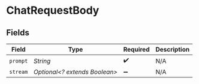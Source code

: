 # ChatRequestBody


## Fields

| Field                         | Type                          | Required                      | Description                   |
| ----------------------------- | ----------------------------- | ----------------------------- | ----------------------------- |
| `prompt`                      | *String*                      | :heavy_check_mark:            | N/A                           |
| `stream`                      | *Optional<? extends Boolean>* | :heavy_minus_sign:            | N/A                           |